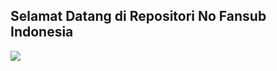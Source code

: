 ## Selamat Datang di Repositori No Fansub Indonesia
![](https://github.com/nofsid/.github/assets/104710750/0ae1c14d-ba8c-4d79-a958-2c46f2c67731)
